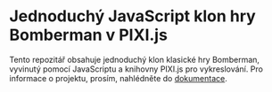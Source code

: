 # Jednoduchý JavaScript klon hry Bomberman v PIXI.js

Tento repozitář obsahuje jednoduchý klon klasické hry Bomberman, vyvinutý pomocí JavaScriptu a knihovny PIXI.js pro vykreslování. Pro informace o projektu, prosím, nahlédněte do [dokumentace](./docs/doc.md).